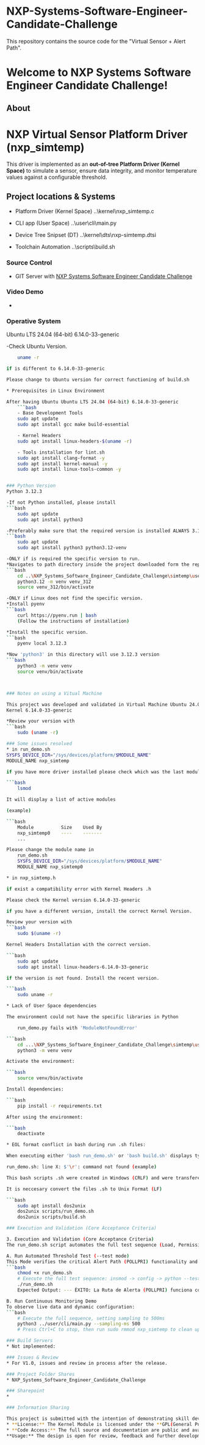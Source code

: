 # NXP-Systems-Software-Engineer-Candidate-Challenge
This repository contains the source code for the "Virtual Sensor + Alert Path".

# Welcome to NXP Systems Software Engineer Candidate Challenge!

## About
# NXP Virtual Sensor Platform Driver (nxp_simtemp)
This driver is implemented as an **out-of-tree Platform Driver (Kernel Space)** to simulate a sensor, ensure data integrity, and monitor temperature values against a configurable threshold.

## Project locations & Systems

* Platform Driver (Kernel Space)
..\kernel\nxp_simtemp.c

* CLI app (User Space)
..\user\cli\main.py

* Device Tree Snipset (DT)
..\kernel\dts\nxp-simtemp.dtsi

* Toolchain Automation
..\scripts\build.sh


### Source Control
* GIT Server with [NXP Systems Software Engineer Candidate Challenge](https://github.com/DanoMir/NXP-Systems-Software-Engineer-Candidate-Challenge.git)

### Video Demo
*

### Operative System
Ubuntu LTS 24.04 (64-bit)
6.14.0-33-generic

-Check Ubuntu Version.

```bash
    uname -r

if is different to 6.14.0-33-generic

Please change to Ubuntu version for correct functioning of build.sh

* Prerequisites in Linux Environment

After having Ubuntu Ubuntu LTS 24.04 (64-bit) 6.14.0-33-generic
    ```bash
    - Base Development Tools
    sudo apt update
    sudo apt install gcc make build-essential

    - Kernel Headers
    sudo apt install linux-headers-$(uname -r)

    - Tools installation for lint.sh
    sudo apt install clang-format -y
    sudo apt install kernel-manual -y
    sudo apt install linux-tools-common -y


### Python Version
Python 3.12.3

-If not Python installed, please install
```bash
    sudo apt update
    sudo apt install python3

-Preferably make sure that the required version is installed ALWAYS 3.12 version.
```bash
    sudo apt update
    sudo apt install python3 python3.12-venv

-ONLY if is required the specific version to run.
*Navigates to path directory inside the project downloaded form the repository.
```bash
    cd ..\NXP_Systems_Software_Engineer_Candidate_Challenge\simtemp\user\cli
    python3.12 -m venv venv_312
    source venv_312/bin/activate

-ONLY if Linux does not find the specific version.
*Install pyenv
```bash
    curl https://pyenv.run | bash
    (Follow the instructions of installation)

*Install the specific version.
```bash
    pyenv local 3.12.3

*Now 'python3' in this directory will use 3.12.3 version
```bash
    python3 -m venv venv 
    source venv/bin/activate



### Notes on using a Vitual Machine

This project was developed and validated in Virtual Machine Ubuntu 24.04 LTS (x86_64).
Kernel 6.14.0-33-generic

*Review your version with
```bash
    sudo (uname -r)

### Some issues resolved
* in run_demo.sh
SYSFS_DEVICE_DIR="/sys/devices/platform/$MODULE_NAME"
MODULE_NAME nxp_simtemp

if you have more driver installed please check which was the last module installed with

```bash
    lsmod

It will display a list of active modules

(example)

```bash
    Module          Size    Used By 
    nxp_simtemp0    ----    -------
    ...

Please change the module name in 
    run_demo.sh
    SYSFS_DEVICE_DIR="/sys/devices/platform/$MODULE_NAME"
    MODULE_NAME nxp_simtemp0

* in nxp_simtemp.h

if exist a compatibility error with Kernel Headers .h

Please check the Kernel version 6.14.0-33-generic

if you have a different version, install the correct Kernel Version.

Review your version with
```bash
    sudo $(uname -r)

Kernel Headers Installation with the correct version.

```bash
    sudo apt update
    sudo apt install linux-headers-6.14.0-33-generic

if the version is not found. Install the recent version.

```bash
    sudo uname -r

* Lack of User Space dependencies

The environment could not have the specific libraries in Python

    run_demo.py fails with 'ModuleNotFoundError'

```bash 
    cd ...\NXP_Systems_Software_Engineer_Candidate_Challenge\simtemp\user\cli
    python3 -m venv venv

Activate the environment:

```bash
    source venv/bin/activate

Install dependencies:

```bash
    pip install -r requirements.txt

After using the environment:

```bash
    deactivate

* EOL format conflict in bash during run .sh files:

When executing either 'bash run_demo.sh' or 'bash build.sh' displays type errors such as:

run_demo.sh: line X: $'\r': command not found (example)

This bash scripts .sh were created in Windows (CRLF) and were transfered to Linux environment.

It is neccesary convert the files .sh to Unix Format (LF)

```bash
    sudo apt install dos2unix
    dos2unix scripts/run_demo.sh
    dos2unix scripts/build.sh

### Execution and Validation (Core Acceptance Criteria)

3. Execution and Validation (Core Acceptance Criteria)
The run_demo.sh script automates the full test sequence (Load, Permissions, Test, Unload).

A. Run Automated Threshold Test (--test mode)
This Mode verifies the critical Alert Path (POLLPRI) functionality and report success or failure.
```bash
    chmod +x run_demo.sh
    # Execute the full test sequence: insmod -> config -> python --test -> rmmod
    ./run_demo.sh 
    Expected Output: --- ÉXITO: La Ruta de Alerta (POLLPRI) funciona correctamente. --- Exit Code: echo $? must return 0.

B. Run Continuous Monitoring Demo
To observe live data and dynamic configuration:
```bash
    # Execute the full sequence, setting sampling to 500ms
    python3 ../user/cli/main.py --sampling-ms 500
    # Press Ctrl+C to stop, then run sudo rmmod nxp_simtemp to clean up.

### Build Servers
* Not implemented: 

### Issues & Review
* For V1.0, issues and review in process after the release.

### Project Folder Shares
* NXP_Systems_Software_Engineer_Candidate_Challenge

### Sharepoint
* 

### Information Sharing 

This project is submitted with the intention of demonstrating skill development.
* **License:** The Kernel Module is licensed under the **GPL(General Public License)**, in compliance with Linux Kernel requirements.
* **Code Access:** The full source and documentation are public and available via the link provided in '### Source Control' section. 
**Usage:** The design is open for review, feedback and further development.